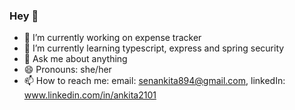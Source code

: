 ### Hey 👋
- 🔭 I’m currently working on expense tracker
- 🌱 I’m currently learning typescript, express and spring security
- 💬 Ask me about anything
- 😄 Pronouns: she/her
- 📫 How to reach me: email: senankita894@gmail.com, linkedIn: www.linkedin.com/in/ankita2101
<!--
**Ankitasen21/Ankitasen21** is a ✨ _special_ ✨ repository because its `README.md` (this file) appears on your GitHub profile.

Here are some ideas to get you started:

- 🔭 I’m currently working on ...
- 🌱 I’m currently learning ...
- 👯 I’m looking to collaborate on ...
- 🤔 I’m looking for help with ...
- 💬 Ask me about ...
- 📫 How to reach me: ...

- ⚡ Fun fact: ...
-->
